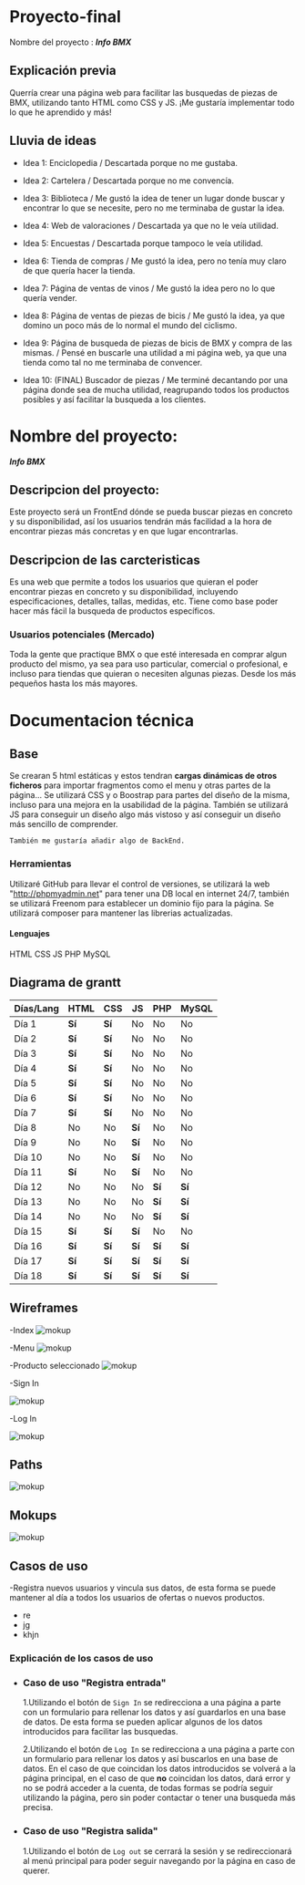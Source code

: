# Proyecto-final

Nombre del proyecto : **_Info BMX_**

## Explicación previa

Querría crear una página web para facilitar las busquedas de piezas de BMX, utilizando tanto HTML como CSS y JS. ¡Me gustaría implementar todo lo que he aprendido y más!

## Lluvia de ideas

- Idea 1:
  Enciclopedia
  / Descartada porque no me gustaba.

- Idea 2:
  Cartelera
  / Descartada porque no me convencía.

- Idea 3:
  Biblioteca
  / Me gustó la idea de tener un lugar donde buscar y encontrar lo que se necesite, pero no me terminaba de gustar la idea.

- Idea 4:
  Web de valoraciones
  / Descartada ya que no le veía utilidad.

- Idea 5:
  Encuestas
  / Descartada porque tampoco le veía utilidad.

- Idea 6:
  Tienda de compras
  / Me gustó la idea, pero no tenía muy claro de que quería hacer la tienda.

- Idea 7:
  Página de ventas de vinos
  / Me gustó la idea pero no lo que quería vender.

- Idea 8:
  Página de ventas de piezas de bicis
  / Me gustó la idea, ya que domino un poco más de lo normal el mundo del ciclismo.

- Idea 9:
  Página de busqueda de piezas de bicis de BMX y compra de las mismas.
  / Pensé en buscarle una utilidad a mi página web, ya que una tienda como tal no me terminaba de convencer.

- Idea 10: (FINAL)
  Buscador de piezas
  / Me terminé decantando por una página donde sea de mucha utilidad, reagrupando todos los productos posibles y así facilitar la busqueda a los clientes.

# Nombre del proyecto:

**_Info BMX_**

## Descripcion del proyecto:

Este proyecto será un FrontEnd dónde se pueda buscar piezas en concreto y su disponibilidad, así los usuarios tendrán más facilidad a la hora de encontrar piezas más concretas y en que lugar encontrarlas.

## Descripcion de las carcteristicas

Es una web que permite a todos los usuarios que quieran el poder encontrar piezas en concreto y su disponibilidad, incluyendo especificaciones, detalles, tallas, medidas, etc. Tiene como base poder hacer más fácil la busqueda de productos específicos.

### Usuarios potenciales (Mercado)

Toda la gente que practique BMX o que esté interesada en comprar algun producto del mismo, ya sea para uso particular, comercial o profesional, e incluso para tiendas que quieran o necesiten algunas piezas. Desde los más pequeños hasta los más mayores.

# Documentacion técnica

## Base

Se crearan 5 html estáticas y estos tendran **cargas dinámicas de otros ficheros** para importar fragmentos como el menu y otras partes de la página...
Se utilizará CSS y o Boostrap para partes del diseño de la misma, incluso para una mejora en la usabilidad de la página.
También se utilizará JS para conseguir un diseño algo más vistoso y así conseguir un diseño más sencillo de comprender.

`También me gustaría añadir algo de BackEnd.`

### Herramientas

Utilizaré GitHub para llevar el control de versiones, se utilizará la web "http://phpmyadmin.net" para tener una DB local en internet 24/7, también se utilizará Freenom para establecer un dominio fijo para la página.
Se utilizará composer para mantener las librerias actualizadas.

#### Lenguajes

HTML
CSS
JS
PHP
MySQL

## Diagrama de grantt

| Días/Lang | HTML   | CSS    | JS     | PHP    | MySQL  |
| --------- | ------ | ------ | ------ | ------ | ------ |
| Día 1     | **Sí** | **Sí** | No     | No     | No     |
| Día 2     | **Sí** | **Sí** | No     | No     | No     |
| Día 3     | **Sí** | **Sí** | No     | No     | No     |
| Día 4     | **Sí** | **Sí** | No     | No     | No     |
| Día 5     | **Sí** | **Sí** | No     | No     | No     |
| Día 6     | **Sí** | **Sí** | No     | No     | No     |
| Día 7     | **Sí** | **Sí** | No     | No     | No     |
| Día 8     | No     | No     | **Sí** | No     | No     |
| Día 9     | No     | No     | **Sí** | No     | No     |
| Día 10    | No     | No     | **Sí** | No     | No     |
| Día 11    | **Sí** | No     | **Sí** | No     | No     |
| Día 12    | No     | No     | No     | **Sí** | **Sí** |
| Día 13    | No     | No     | No     | **Sí** | **Sí** |
| Día 14    | No     | No     | No     | **Sí** | **Sí** |
| Día 15    | **Sí** | **Sí** | **Sí** | No     | No     |
| Día 16    | **Sí** | **Sí** | **Sí** | **Sí** | **Sí** |
| Día 17    | **Sí** | **Sí** | **Sí** | **Sí** | **Sí** |
| Día 18    | **Sí** | **Sí** | **Sí** | **Sí** | **Sí** |

## Wireframes

-Index
![mokup](./index.png)

-Menu
![mokup](./menu.png)

-Producto seleccionado
![mokup](./producto.png)

-Sign In

![mokup](./sigin.png)

-Log In

![mokup](./login.png)

## Paths

![mokup](./path1.png)

## Mokups

![mokup](./Mokup1.png)

## Casos de uso

-Registra nuevos usuarios y vincula sus datos, de esta forma se puede mantener al día a todos los usuarios de ofertas o nuevos productos.

- re
- jg
- khjn

### Explicación de los casos de uso

- ### Caso de uso "Registra entrada"

  1.Utilizando el botón de `Sign In` se redirecciona a una página a parte con un formulario para rellenar los datos y así guardarlos en una base de datos. De esta forma se pueden aplicar algunos de los datos introducidos para facilitar las busquedas.

  2.Utilizando el botón de `Log In` se redirecciona a una página a parte con un formulario para rellenar los datos y así buscarlos en una base de datos. En el caso de que coincidan los datos introducidos se volverá a la página principal, en el caso de que **no** coincidan los datos, dará error y no se podrá acceder a la cuenta, de todas formas se podría seguir utilizando la página, pero sin poder contactar o tener una busqueda más precisa.

- ### Caso de uso "Registra salida"

  1.Utilizando el botón de `Log out` se cerrará la sesión y se redireccionará al menú principal para poder seguir navegando por la página en caso de querer.
